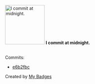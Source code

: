 <img src="https://my-badges.github.io/my-badges/midnight-commits.png" alt="I commit at midnight." title="I commit at midnight." width="128">
<strong>I commit at midnight.</strong>
<br><br>

Commits:

- <a href="https://github.com/PhateValleyman/PhateValleyman/commit/e6b2fbcff3f96335cc00e2e28bb8c57b5d074c0c">e6b2fbc</a>


Created by <a href="https://github.com/my-badges/my-badges">My Badges</a>
